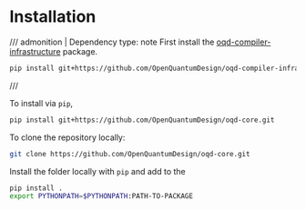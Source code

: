 # Installation

<!-- prettier-ignore -->
/// admonition | Dependency
    type: note
First install the [oqd-compiler-infrastructure](https://github.com/OpenQuantumDesign/oqd-compiler-infrastructure) package.
```bash
pip install git+https://github.com/OpenQuantumDesign/oqd-compiler-infrastructure.git
```

///

To install via `pip`,

```bash
pip install git+https://github.com/OpenQuantumDesign/oqd-core.git
```

To clone the repository locally:

```bash
git clone https://github.com/OpenQuantumDesign/oqd-core.git
```

Install the folder locally with `pip` and add to the

```bash
pip install .
export PYTHONPATH=$PYTHONPATH:PATH-TO-PACKAGE
```
